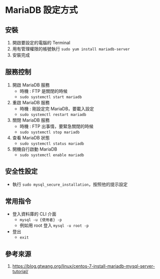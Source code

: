 MariaDB 設定方式
===

安裝
---

1. 開啟要設定的電腦的 Terminal
2. 用有管理權限的帳號執行 ```sudo yum install mariadb-server```
3. 安裝完成

服務控制
---

1. 開啟 MariaDB 服務
    - 時機 : FTP 是關閉的時候
    - ```sudo systemctl start mariadb```
2. 重啟 MariaDB 服務
    - 時機 : 剛設定完 MariaDB，要載入設定
    -  ```sudo systemctl restart mariadb```
3. 關閉 MariaDB 服務
    - 時機 : FTP 出事情，要緊急關閉的時候
    -  ```sudo systemctl stop mariadb```
4. 查看 MariaDB 狀態
    -  ```sudo systemctl status mariadb```
5. 開機自行啟動 MariaDB
    - ```sudo systemctl enable mariadb```

安全性設定
---

- 執行 ```sudo mysql_secure_installation```，按照他的提示設定

常用指令
---

- 登入資料庫的 CLI 介面
    - ```mysql -u {使用者} -p```
    - 例如用 root 登入 ```mysql -u root -p```
- 登出
    - ```exit```

參考來源
---
1. https://blog.gtwang.org/linux/centos-7-install-mariadb-mysql-server-tutorial/
